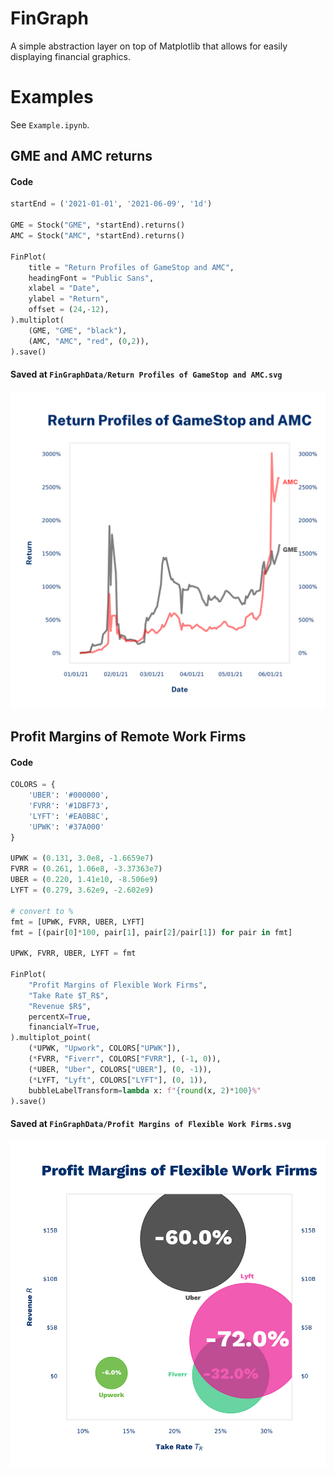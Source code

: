 # FinGraph

A simple abstraction layer on top of Matplotlib that allows for easily
displaying financial graphics.

# Examples

See `Example.ipynb`.

## GME and AMC returns

#### Code
```python
startEnd = ('2021-01-01', '2021-06-09', '1d')

GME = Stock("GME", *startEnd).returns()
AMC = Stock("AMC", *startEnd).returns()

FinPlot(
    title = "Return Profiles of GameStop and AMC",
    headingFont = "Public Sans",
    xlabel = "Date",
    ylabel = "Return",
    offset = (24,-12),
).multiplot(
    (GME, "GME", "black"),
    (AMC, "AMC", "red", (0,2)),
).save()
```

#### Saved at `FinGraphData/Return Profiles of GameStop and AMC.svg`

![](FinGraphData/Return%20Profiles%20of%20GameStop%20and%20AMC.svg)

## Profit Margins of Remote Work Firms

#### Code
```python
COLORS = {
    'UBER': '#000000',
    'FVRR': '#1DBF73',
    'LYFT': '#EA0B8C',
    'UPWK': '#37A000'
}

UPWK = (0.131, 3.0e8, -1.6659e7)
FVRR = (0.261, 1.06e8, -3.37363e7)
UBER = (0.220, 1.41e10, -8.506e9)
LYFT = (0.279, 3.62e9, -2.602e9)

# convert to %
fmt = [UPWK, FVRR, UBER, LYFT]
fmt = [(pair[0]*100, pair[1], pair[2]/pair[1]) for pair in fmt]

UPWK, FVRR, UBER, LYFT = fmt
    
FinPlot(
    "Profit Margins of Flexible Work Firms", 
    "Take Rate $T_R$", 
    "Revenue $R$",
    percentX=True,
    financialY=True,
).multiplot_point(
    (*UPWK, "Upwork", COLORS["UPWK"]),
    (*FVRR, "Fiverr", COLORS["FVRR"], (-1, 0)),
    (*UBER, "Uber", COLORS["UBER"], (0, -1)),
    (*LYFT, "Lyft", COLORS["LYFT"], (0, 1)),
    bubbleLabelTransform=lambda x: f"{round(x, 2)*100}%"
).save()
```

#### Saved at `FinGraphData/Profit Margins of Flexible Work Firms.svg`
![](FinGraphData/Profit%20Margins%20of%20Flexible%20Work%20Firms.svg)